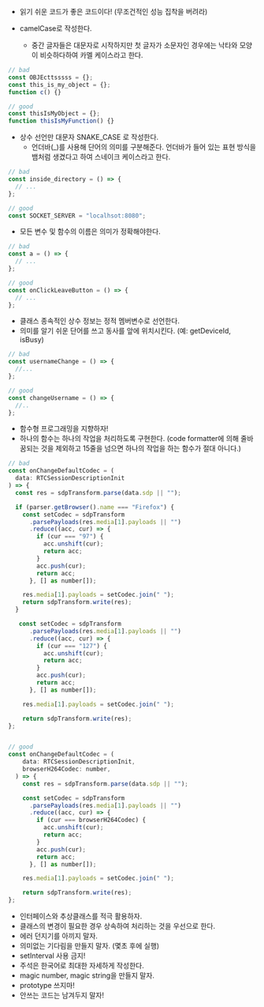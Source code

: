 - 읽기 쉬운 코드가 좋은 코드이다! (무조건적인 성능 집착을 버려라)

- camelCase로 작성한다.
  - 중간 글자들은 대문자로 시작하지만 첫 글자가 소문자인 경우에는 낙타와 모양이 비슷하다하여 카멜 케이스라고 한다.

```js
// bad
const OBJEcttsssss = {};
const this_is_my_object = {};
function c() {}

// good
const thisIsMyObject = {};
function thisIsMyFunction() {}
```

- 상수 선언만 대문자 SNAKE_CASE 로 작성한다.
  - 언더바(\_)를 사용해 단어의 의미를 구분해준다. 언더바가 들어 있는 표현 방식을 뱀처럼 생겼다고 하여 스네이크 케이스라고 한다.

```js
// bad
const inside_directory = () => {
  // ...
};

// good
const SOCKET_SERVER = "localhsot:8080";
```

- 모든 변수 및 함수의 이름은 의미가 정확해야한다.

```js
// bad
const a = () => {
  // ...
};

// good
const onClickLeaveButton = () => {
  // ...
};
```

- 클래스 종속적인 상수 정보는 정적 멤버변수로 선언한다.
- 의미를 알기 쉬운 단어를 쓰고 동사를 앞에 위치시킨다. (예: getDeviceId, isBusy)

```js
// bad
const usernameChange = () => {
  //...
};

// good
const changeUsername = () => {
  //..
};
```

- 함수형 프로그래밍을 지향하자!
- 하나의 함수는 하나의 작업을 처리하도록 구현한다. (code formatter에 의해 줄바꿈되는 것을 제외하고 15줄을 넘으면 하나의 작업을 하는 함수가 절대 아니다.)

```js
// bad
const onChangeDefaultCodec = (
  data: RTCSessionDescriptionInit
) => {
  const res = sdpTransform.parse(data.sdp || "");

  if (parser.getBrowser().name === "Firefox") {
    const setCodec = sdpTransform
      .parsePayloads(res.media[1].payloads || "")
      .reduce((acc, cur) => {
        if (cur === "97") {
          acc.unshift(cur);
          return acc;
        }
        acc.push(cur);
        return acc;
      }, [] as number[]);

    res.media[1].payloads = setCodec.join(" ");
    return sdpTransform.write(res);
  }

   const setCodec = sdpTransform
      .parsePayloads(res.media[1].payloads || "")
      .reduce((acc, cur) => {
        if (cur === "127") {
          acc.unshift(cur);
          return acc;
        }
        acc.push(cur);
        return acc;
      }, [] as number[]);

    res.media[1].payloads = setCodec.join(" ");

    return sdpTransform.write(res);
};


// good
const onChangeDefaultCodec = (
    data: RTCSessionDescriptionInit,
    browserH264Codec: number,
  ) => {
    const res = sdpTransform.parse(data.sdp || "");

    const setCodec = sdpTransform
      .parsePayloads(res.media[1].payloads || "")
      .reduce((acc, cur) => {
        if (cur === browserH264Codec) {
          acc.unshift(cur);
          return acc;
        }
        acc.push(cur);
        return acc;
      }, [] as number[]);

    res.media[1].payloads = setCodec.join(" ");

    return sdpTransform.write(res);
};
```

- 인터페이스와 추상클래스를 적극 활용하자.
- 클래스의 변경이 필요한 경우 상속하여 처리하는 것을 우선으로 한다.
- 에러 던지기를 아끼지 말자.
- 의미없는 기다림을 만들지 말자. (몇초 후에 실행)
- setInterval 사용 금지!
- 주석은 한국어로 최대한 자세하게 작성한다.
- magic number, magic string을 만들지 말자.
- prototype 쓰지마!
- 안쓰는 코드는 남겨두지 말자!
